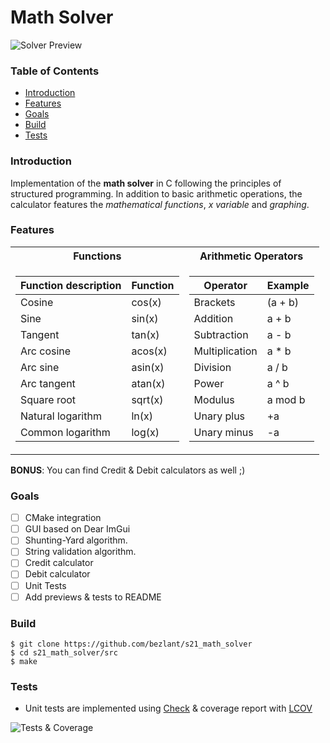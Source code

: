 # Math Solver

![Solver Preview](assets/preview.gif)

### Table of Contents
* [Introduction](#introduction)
* [Features](#features)
* [Goals](#goals)
* [Build](#build)
* [Tests](#tests)

### Introduction

Implementation of the **math solver** in C following the principles of structured programming. In addition to basic arithmetic operations, the calculator features the *mathematical functions*, *x variable* and *graphing*.

### Features
<table>
<tr><th>Functions</th><th>Arithmetic Operators</th></tr>
<tr><td>

| Function description | Function |
| ------ | ------ |
| Cosine | cos(x) |
| Sine | sin(x) |
| Tangent | tan(x) |
| Arc cosine | acos(x) |
| Arc sine | asin(x) |
| Arc tangent | atan(x) |
| Square root | sqrt(x) |
| Natural logarithm | ln(x) |
| Common logarithm | log(x) |

</td><td>

| Operator | Example |
| --------- | ------ |
| Brackets | (a + b) |
| Addition | a + b |
| Subtraction | a - b |
| Multiplication | a * b |
| Division | a / b |
| Power | a ^ b |
| Modulus | a mod b |
| Unary plus | +a |
| Unary minus | -a |

</td></tr> </table>

**BONUS**: You can find Credit & Debit calculators as well ;)

### Goals

- [ ] CMake integration
- [ ] GUI based on Dear ImGui
- [ ] Shunting-Yard algorithm.
- [ ] String validation algorithm.
- [ ] Credit calculator
- [ ] Debit calculator
- [ ] Unit Tests 
- [ ] Add previews & tests to README

### Build

```
$ git clone https://github.com/bezlant/s21_math_solver
$ cd s21_math_solver/src
$ make
```

### Tests
* Unit tests are implemented using [Check](https://libcheck.github.io/check/) & coverage report with [LCOV](https://github.com/linux-test-project/lcov)

![Tests & Coverage](assets/tests.gif)
